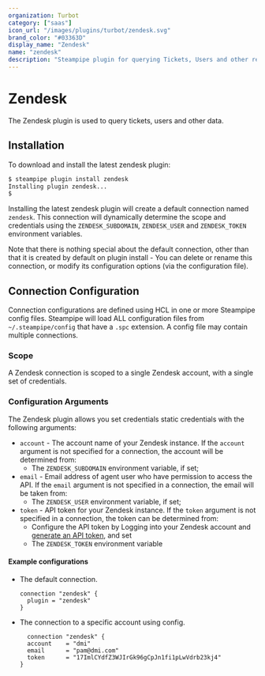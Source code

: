 ```yaml
---
organization: Turbot
category: ["saas"]
icon_url: "/images/plugins/turbot/zendesk.svg"
brand_color: "#03363D"
display_name: "Zendesk"
name: "zendesk"
description: "Steampipe plugin for querying Tickets, Users and other resources."
---
```


# Zendesk

The Zendesk plugin is used to query tickets, users and other data.

## Installation

To download and install the latest zendesk plugin:

```bash
$ steampipe plugin install zendesk
Installing plugin zendesk...
$
```

Installing the latest zendesk plugin will create a default connection named `zendesk`. This connection will dynamically determine the scope and credentials using the `ZENDESK_SUBDOMAIN`, `ZENDESK_USER` and `ZENDESK_TOKEN` environment variables.

Note that there is nothing special about the default connection, other than that it is created by default on plugin install - You can delete or rename this connection, or modify its configuration options (via the configuration file).

## Connection Configuration

Connection configurations are defined using HCL in one or more Steampipe config files. Steampipe will load ALL configuration files from `~/.steampipe/config` that have a `.spc` extension. A config file may contain multiple connections.

### Scope

A Zendesk connection is scoped to a single Zendesk account, with a single set of credentials.

### Configuration Arguments

The Zendesk plugin allows you set credentials static credentials with the following arguments:

- `account` - The account name of your Zendesk instance. If the `account` argument is not specified for a connection, the account will be determined from:
  - The `ZENDESK_SUBDOMAIN` environment variable, if set;
- `email` - Email address of agent user who have permission to access the API. If the `email` argument is not specified in a connection, the email will be taken from:
  - The `ZENDESK_USER` environment variable, if set;
- `token` - API token for your Zendesk instance. If the `token` argument is not specified in a connection, the token can be determined from:
  - Configure the API token by Logging into your Zendesk account and [generate an API token](https://support.zendesk.com/hc/en-us/articles/226022787-Generating-a-new-API-token-), and set
  - The `ZENDESK_TOKEN` environment variable

#### Example configurations

- The default connection.

  ```hcl
  connection "zendesk" {
    plugin = "zendesk"
  }
  ```

- The connection to a specific account using config.

  ```hcl
    connection "zendesk" {
    account    = "dmi"
    email      = "pam@dmi.com"
    token      = "17ImlCYdfZ3WJIrGk96gCpJn1fi1pLwVdrb23kj4"
  }
  ```
